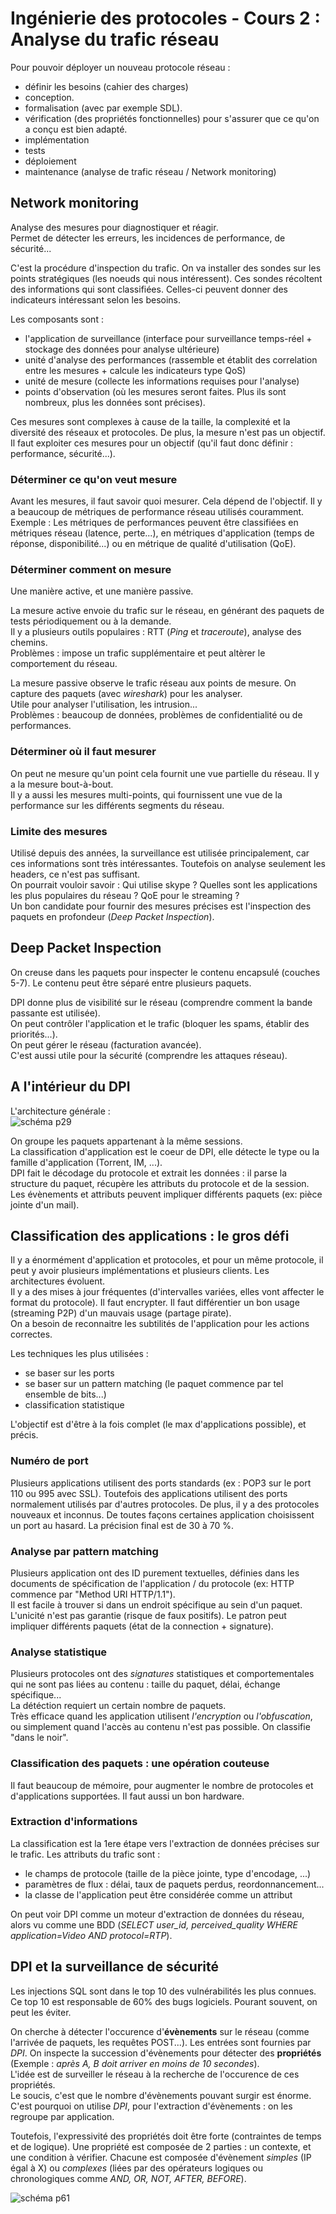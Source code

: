 # Ingénierie des protocoles - Cours 2 : Analyse du trafic réseau

Pour pouvoir déployer un nouveau protocole réseau :
- définir les besoins (cahier des charges)
- conception.
- formalisation (avec par exemple SDL).
- vérification (des propriétés fonctionnelles) pour s'assurer que ce qu'on a
conçu est bien adapté.
- implémentation
- tests
- déploiement
- maintenance (analyse de trafic réseau / Network monitoring)

## Network monitoring

Analyse des mesures pour diagnostiquer et réagir.  
Permet de détecter les erreurs, les incidences de performance, de sécurité...  

C'est la procédure d'inspection du trafic. On va installer des sondes sur les
points stratégiques (les noeuds qui nous intéressent). Ces sondes récoltent
des informations qui sont classifiées. Celles-ci peuvent donner des indicateurs
intéressant selon les besoins.

Les composants sont :

- l'application de surveillance (interface pour surveillance temps-réel +
  stockage des données pour analyse ultérieure)
- unité d'analyse des performances (rassemble et établit des correlation entre
  les mesures + calcule les indicateurs type QoS)
- unité de mesure (collecte les informations requises pour l'analyse)
- points d'observation (où les mesures seront faites. Plus ils sont nombreux,
  plus les données sont précises).

Ces mesures sont complexes à cause de la taille, la complexité et la diversité
des réseaux et protocoles. De plus, la mesure n'est pas un objectif.
Il faut exploiter ces mesures pour un objectif (qu'il faut donc définir :
performance, sécurité...).

### Déterminer ce qu'on veut mesure

Avant les mesures, il faut savoir quoi mesurer. Cela dépend de l'objectif. Il y
a beaucoup de métriques de performance réseau utilisés couramment.  
Exemple : Les métriques de performances peuvent être classifiées en métriques
réseau (latence, perte...), en métriques d'application (temps de réponse,
disponibilité...) ou en métrique de qualité d'utilisation (QoE).  

### Déterminer comment on mesure

Une manière active, et une manière passive.  

La mesure active envoie du trafic sur le réseau, en générant des paquets de
tests périodiquement ou à la demande.  
Il y a plusieurs outils populaires : RTT (*Ping* et *traceroute*), analyse
des chemins.  
Problèmes : impose un trafic supplémentaire et peut altèrer le comportement du
réseau.  

La mesure passive observe le trafic réseau aux points de mesure. On capture
des paquets (avec *wireshark*) pour les analyser.  
Utile pour analyser l'utilisation, les intrusion...  
Problèmes : beaucoup de données, problèmes de confidentialité ou de
performances.

### Déterminer où il faut mesurer

On peut ne mesure qu'un point  cela fournit une vue partielle du réseau.
Il y a la mesure bout-à-bout.  
Il y a aussi les mesures multi-points, qui fournissent une vue de la
performance sur les différents segments du réseau.  

### Limite des mesures

Utilisé depuis des années, la surveillance est utilisée principalement, car
ces informations sont très intéressantes. Toutefois on analyse seulement les
headers, ce n'est pas suffisant.  
On pourrait vouloir savoir : Qui utilise skype ? Quelles sont les applications
les plus populaires du réseau ? QoE pour le streaming ?  
Un bon candidate pour fournir des mesures précises est l'inspection des
paquets en profondeur (*Deep Packet Inspection*).

## Deep Packet Inspection

On creuse dans les paquets pour inspecter le contenu encapsulé (couches 5-7).
Le contenu peut être séparé entre plusieurs paquets.  

DPI donne plus de visibilité sur le réseau (comprendre comment la bande
passante est utilisée).  
On peut contrôler l'application et le trafic (bloquer les spams, établir des
priorités...).  
On peut gérer le réseau (facturation avancée).  
C'est aussi utile pour la sécurité (comprendre les attaques réseau).

## A l'intérieur du DPI

L'architecture générale :  
![schéma p29](img/cours2/2_01.png)

On groupe les paquets appartenant à la même sessions.  
La classification d'application est le coeur de DPI, elle détecte le type ou
la famille d'application (Torrent, IM, ...).  
DPI fait le décodage du protocole et extrait les données : il parse la
structure du paquet, récupère les attributs du protocole et de la session. Les
évènements et attributs peuvent impliquer différents paquets (ex: pièce jointe
d'un mail).  

## Classification des applications : le gros défi

Il y a énormément d'application et protocoles, et pour un même protocole, il
peut y avoir plusieurs implémentations et plusieurs clients. Les architectures
évoluent.  
Il y a des mises à jour fréquentes (d'intervalles variées, elles vont affecter
le format du protocole).
Il faut encrypter.
Il faut différentier un bon usage (streaming P2P) d'un mauvais usage (partage
pirate).  
On a besoin de reconnaitre les subtilités de l'application pour les actions
correctes.

Les techniques les plus utilisées :

- se baser sur les ports
- se baser sur un pattern matching (le paquet commence par tel ensemble de
bits...)
- classification statistique

L'objectif est d'être à la fois complet (le max d'applications possible), et
précis.

### Numéro de port

Plusieurs applications utilisent des ports standards (ex : POP3 sur le port 110
ou 995 avec SSL). Toutefois des applications utilisent des ports normalement
utilisés par d'autres protocoles. De plus, il y a des protocoles nouveaux et
inconnus. De toutes façons certaines application choisissent un port au hasard.
La précision final est de 30 à 70 %.

### Analyse par pattern matching

Plusieurs application ont des ID purement textuelles, définies dans les
documents de spécification de l'application / du protocole (ex: HTTP commence
par "Method URI HTTP/1.1").  
Il est facile à trouver si dans un endroit spécifique au sein d'un paquet.  
L'unicité n'est pas garantie (risque de faux positifs). Le patron peut
impliquer différents paquets (état de la connection + signature).

### Analyse statistique

Plusieurs protocoles ont des *signatures* statistiques et comportementales qui
ne sont pas liées au contenu : taille du paquet, délai, échange spécifique...  
La détéction requiert un certain nombre de paquets.  
Très efficace quand les application utilisent *l'encryption* ou
*l'obfuscation*, ou simplement quand l'accès au contenu n'est pas possible. On
classifie "dans le noir".

### Classification des paquets : une opération couteuse

Il faut beaucoup de mémoire, pour augmenter le nombre de protocoles et
d'applications supportées. Il faut aussi un bon hardware.  

### Extraction d'informations

La classification est la 1ere étape vers l'extraction de données précises sur
le trafic. Les attributs du trafic sont :

- le champs de protocole (taille de la pièce jointe, type d'encodage, ...)
- paramètres de flux : délai, taux de paquets perdus, reordonnancement...
- la classe de l'application peut être considérée comme un attribut

On peut voir DPI comme un moteur d'extraction de données du réseau, alors vu
comme une BDD (*SELECT user_id, perceived_quality WHERE application=Video
AND protocol=RTP*).

## DPI et la surveillance de sécurité

Les injections SQL sont dans le top 10 des vulnérabilités les plus connues. Ce
top 10 est responsable de 60% des bugs logiciels. Pourant souvent, on peut les
éviter.  

On cherche à détecter l'occurence d'**évènements** sur le réseau (comme
l'arrivée de paquets, les requêtes POST...). Les entrées sont fournies par
*DPI*. On inspecte la succession d'évènements pour détecter des
**propriétés** (Exemple : *après A, B doit arriver en moins de 10 secondes*).  
L'idée est de surveiller le réseau à la recherche de l'occurence de ces
propriétés.  
Le soucis, c'est que le nombre d'évènements pouvant surgir est énorme. C'est
pourquoi on utilise *DPI*, pour l'extraction d'évènements : on les regroupe
par application.

Toutefois, l'expressivité des propriétés doit être forte (contraintes de temps
et de logique). Une propriété est composée de 2 parties : un contexte, et une
condition à vérifier. Chacune est composée d'évènement *simples* (IP égal à X)
ou *complexes* (liées par des opérateurs logiques ou chronologiques comme *AND,
OR, NOT, AFTER, BEFORE*).

![schéma p61](img/cours2/2_02.png)
